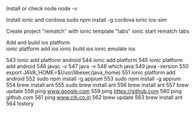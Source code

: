 Install or check node
node -v

Install ionic and cordova
sudo npm install -g cordova ionic ios-sim

 
Create project "rematch" with ionic template "tabs"
ionic start rematch tabs

Add and build ios platform  
ionic platform add ios
ionic build ios
ionic emulate ios


  543  ionic add platform android
  544  ionic add platform
  545  ionic platform add android
  546  javac -v
  547  java -v
  548  which java
  549  java -version
  550  export JAVA_HOME=$(/usr/libexec/java_home) 
  551  ionic platform add android
  552  sudo npm install -g appium
  553  sudo npm install -g appium
  554  brew install ant
  555  sudo brew install ant
  556  brew install ant
  557  brew update
  558  ping www.google.com
  559  ping https://github.com
  560  ping github.com
  561  ping www.citi.co.in
  562  brew update
  563  brew install ant
  564  history
